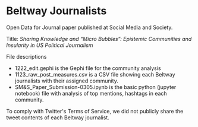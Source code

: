 # Beltway Journalists
Open Data for Journal paper published at Social Media and Society. 

Title: <em> Sharing Knowledge and “Micro Bubbles”:  Epistemic Communities and Insularity in US Political Journalism </em>

File descriptions
- 1222_edit.gephi is the Gephi file for the community analysis
- 1123_raw_post_measures.csv is a CSV file showing each Beltway journalists with their assigned community.
- SM&S_Paper_Submission-0305.ipynb is the basic python (jupyter notebook) file with analysis of top mentions, hashtags in each community.

To comply with Twitter's Terms of Service, we did not publicly share the tweet contents of each Beltway journalist. 

